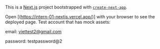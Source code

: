 This is a [Next.js](https://nextjs.org) project bootstrapped with [`create-next-app`](https://nextjs.org/docs/app/api-reference/cli/create-next-app).

Open [(https://intern-01-nextjs.vercel.app/)] with your browser to see the deployed page.
Test account that has mock assets:

email: viettest2@gmail.com

password: testpassword@2
